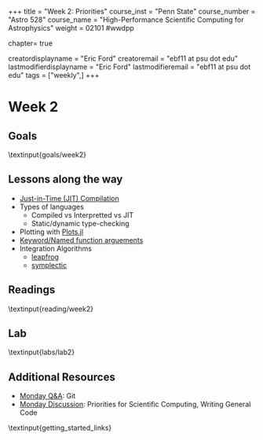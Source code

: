 +++
title = "Week 2: Priorities"
course_inst = "Penn State"
course_number = "Astro 528"
course_name = "High-Performance Scientific Computing for Astrophysics"
weight = 02101  #wwdpp

chapter= true

creatordisplayname = "Eric Ford"
creatoremail = "ebf11 at psu dot edu"
lastmodifierdisplayname = "Eric Ford"
lastmodifieremail = "ebf11 at psu dot edu"
tags = ["weekly",]
+++

# Week 2
## Goals
\textinput{goals/week2}

## Lessons along the way
+ [Just-in-Time (JIT) Compilation](https://en.wikipedia.org/wiki/Just-in-time_compilation)
+ Types of languages
  - Compiled vs Interpretted vs JIT
  - Static/dynamic type-checking
+ Plotting with [Plots.jl](https://github.com/JuliaPlots/Plots.jl)
+ [Keyword/Named function arguements](https://docs.julialang.org/en/v1/manual/functions/index.html#Keyword-Arguments-1)
+ Integration Algorithms
  - [leapfrog](https://en.wikipedia.org/wiki/Leapfrog_integration)
  - [symplectic](https://en.wikipedia.org/wiki/Symplectic_integrator)
<!-- + [view(array, inds...)](https://docs.julialang.org/en/v1/base/arrays/#Views-(SubArrays-and-other-view-types)-1) -->

## Readings
\textinput{reading/week2}

## Lab
\textinput{labs/lab2}

## Additional Resources
- [Monday Q&A](https://psuastro528.github.io/Notes-Fall2023/week2/week2_qa.html): Git
- [Monday Discussion](https://psuastro528.github.io/Notes-Fall2023/week2/week2_discuss.html):  Priorities for Scientific Computing, Writing General Code

\textinput{getting_started_links}

